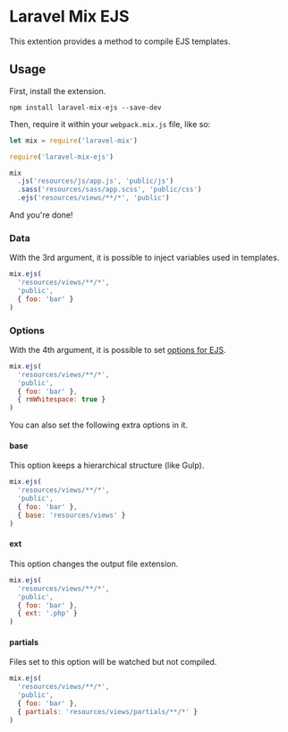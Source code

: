 # Laravel Mix EJS

This extention provides a method to compile EJS templates.

## Usage

First, install the extension.

```
npm install laravel-mix-ejs --save-dev
```

Then, require it within your `webpack.mix.js` file, like so:

```js
let mix = require('laravel-mix')

require('laravel-mix-ejs')

mix
  .js('resources/js/app.js', 'public/js')
  .sass('resources/sass/app.scss', 'public/css')
  .ejs('resources/views/**/*', 'public')
```

And you're done!

### Data

With the 3rd argument, it is possible to inject variables used in templates.

```js
mix.ejs(
  'resources/views/**/*',
  'public',
  { foo: 'bar' }
)
```

### Options

With the 4th argument, it is possible to set [options for EJS](https://github.com/mde/ejs#options).

```js
mix.ejs(
  'resources/views/**/*',
  'public',
  { foo: 'bar' },
  { rmWhitespace: true }
)
```

You can also set the following extra options in it.

#### base

This option keeps a hierarchical structure (like Gulp).

```js
mix.ejs(
  'resources/views/**/*',
  'public',
  { foo: 'bar' },
  { base: 'resources/views' }
)
```

#### ext

This option changes the output file extension.

```js
mix.ejs(
  'resources/views/**/*',
  'public',
  { foo: 'bar' },
  { ext: '.php' }
)
```

#### partials

Files set to this option will be watched but not compiled.

```js
mix.ejs(
  'resources/views/**/*',
  'public',
  { foo: 'bar' },
  { partials: 'resources/views/partials/**/*' }
)
```
